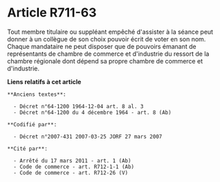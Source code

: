 # Article R711-63

Tout membre titulaire ou suppléant empêché d'assister à la séance peut donner à un collègue de son choix pouvoir écrit de
voter en son nom. Chaque mandataire ne peut disposer que de pouvoirs émanant de représentants de chambre de commerce et
d'industrie du ressort de la chambre régionale dont dépend sa propre chambre de commerce et d'industrie.

**Liens relatifs à cet article**

	**Anciens textes**:

	  - Décret n°64-1200 1964-12-04 art. 8 al. 3
	  - Décret n°64-1200 du 4 décembre 1964 - art. 8 (Ab)

	**Codifié par**:

	  - Décret n°2007-431 2007-03-25 JORF 27 mars 2007

	**Cité par**:

	  - Arrêté du 17 mars 2011 - art. 1 (Ab)
	  - Code de commerce - art. R712-1-1 (Ab)
	  - Code de commerce - art. R712-26 (V)
